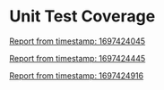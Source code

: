 # Unit Test Coverage
 
[Report from timestamp: 1697424045](./1697424045/index.html) 
 
[Report from timestamp: 1697424445](./1697424445/index.html) 
 
[Report from timestamp: 1697424916](./1697424916/index.html) 
